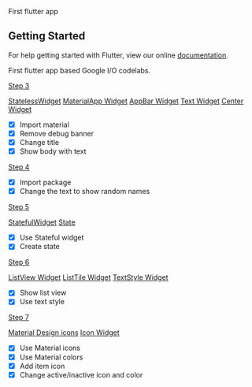 First flutter app

## Getting Started

For help getting started with Flutter, view our online
[documentation](https://flutter.io/).

First flutter app based Google I/O codelabs.

[Step 3](https://codelabs.developers.google.com/codelabs/first-flutter-app-pt1/index.html#2)

[StatelessWidget](https://docs.flutter.io/flutter/widgets/StatelessWidget-class.html)
[MaterialApp Widget](https://docs.flutter.io/flutter/material/MaterialApp-class.html)
[AppBar Widget](https://docs.flutter.io/flutter/material/AppBar-class.html)
[Text Widget](https://docs.flutter.io/flutter/widgets/Text-class.html)
[Center Widget](https://docs.flutter.io/flutter/widgets/Center-class.html)

- [x] Import material
- [x] Remove debug banner
- [x] Change title
- [x] Show body with text

[Step 4](https://codelabs.developers.google.com/codelabs/first-flutter-app-pt1/index.html#3)

- [x] Import package
- [x] Change the text to show random names

[Step 5](https://codelabs.developers.google.com/codelabs/first-flutter-app-pt1/index.html#4)

[StatefulWidget](https://docs.flutter.io/flutter/widgets/StatefulWidget-class.html)
[State](https://docs.flutter.io/flutter/widgets/State-class.html)

- [x] Use Stateful widget
- [x] Create state

[Step 6](https://codelabs.developers.google.com/codelabs/first-flutter-app-pt1/index.html#4)

[ListView Widget](https://docs.flutter.io/flutter/widgets/ListView-class.html)
[ListTile Widget](https://docs.flutter.io/flutter/material/ListTile-class.html)
[TextStyle Widget](https://docs.flutter.io/flutter/painting/TextStyle-class.html)

- [x] Show list view
- [x] Use text style

[Step 7](https://codelabs.developers.google.com/codelabs/first-flutter-app-pt2/index.html#3)

[Material Design icons](https://material.io/tools/icons)
[Icon Widget](https://docs.flutter.io/flutter/widgets/Icon-class.html)

- [x] Use Material icons
- [x] Use Material colors
- [x] Add item icon
- [x] Change active/inactive icon and color
